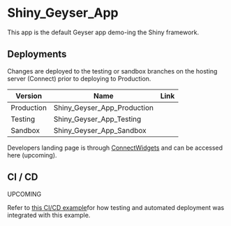 # Shiny_Geyser_App

This app is the default Geyser app demo-ing the Shiny framework.

## Deployments

Changes are deployed to the testing or sandbox branches on the hosting server (Connect) prior to deploying to Production.

| Version    | Name                        | Link |
|------------|-----------------------------|------|
| Production | Shiny_Geyser_App_Production |      |
| Testing    | Shiny_Geyser_App_Testing    |      |
| Sandbox    | Shiny_Geyser_App_Sandbox    |      |

Developers landing page is through [ConnectWidgets](https://docs.rstudio.com/how-to-guides/users/pro-tips/widgets/#:~:text=connectwidgets%20is%20an%20RStudio%2Dmaintained,Markdown%20document%20or%20Shiny%20application.) and can be accessed here (upcoming).

## CI / CD

UPCOMING

Refer to [this CI/CD example](https://github.com/leesahanders/learn_shinytest2_LisaBranch)for how testing and automated deployment was integrated with this example.
